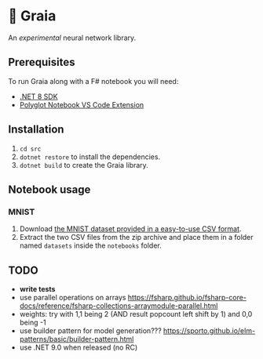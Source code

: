 # 🌄 Graia

An *experimental* neural network library.

## Prerequisites

To run Graia along with a F# notebook you will need:

- [.NET 8 SDK](https://dotnet.microsoft.com/en-us/download)
- [Polyglot Notebook VS Code Extension](https://marketplace.visualstudio.com/items?itemName=ms-dotnettools.dotnet-interactive-vscode)

## Installation

1. `cd src`
1. `dotnet restore` to install the dependencies.
1. `dotnet build` to create the Graia library.

## Notebook usage

### MNIST

1. Download [the MNIST dataset provided in a easy-to-use CSV format](https://www.kaggle.com/datasets/oddrationale/mnist-in-csv).
1. Extract the two CSV files from the zip archive and place them in a folder named `datasets` inside the `notebooks` folder.

## TODO

- **write tests**
- use parallel operations on arrays https://fsharp.github.io/fsharp-core-docs/reference/fsharp-collections-arraymodule-parallel.html
- weights: try with 1,1 being 2 (AND result popcount left shift by 1) and 0,0 being -1
- use builder pattern for model generation??? https://sporto.github.io/elm-patterns/basic/builder-pattern.html
- use .NET 9.0 when released (no RC)
